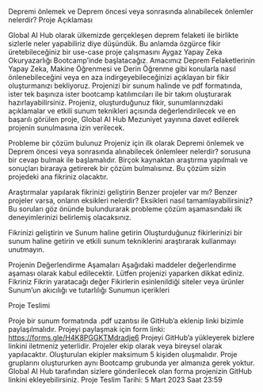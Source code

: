 
Depremi önlemek ve Deprem öncesi veya sonrasında alınabilecek önlemler nelerdir?
Proje Açıklaması

Global AI Hub olarak ülkemizde gerçekleşen deprem felaketi ile birlikte sizlerle neler yapabiliriz diye düşündük. Bu anlamda özgürce fikir üretebileceğiniz bir use-case proje çalışmasını Aygaz Yapay Zeka Okuryazarlığı Bootcamp’inde başlatacağız. Amacımız Deprem Felaketlerinin Yapay Zeka, Makine Öğrenmesi ve Derin Öğrenme gibi konularla nasıl önlenebileceğini veya en aza indirgeyebileceğinizi açıklayan bir fikir oluşturmanızı bekliyoruz. Projenizi bir sunum halinde ve pdf formatında, ister tek başınıza ister bootcamp katılımcıları ile bir takım oluşturarak hazırlayabilirsiniz. Projeniz, oluşturduğunuz fikir, sunumlarınızdaki açıklamalar ve etkili sunum teknikleri açısında değerlendirilecek ve en başarılı görülen proje, Global AI Hub Mezuniyet yayınına davet edilerek projenin sunulmasına izin verilecek. 

Probleme bir çözüm bulunuz
Projeniz için ilk olarak Depremi önlemek ve Deprem öncesi veya sonrasında alınabilecek önlemleer nelerdir? sorusuna bir cevap bulmak ile başlamalıdır. 
Birçok kaynaktan araştırma yapılmalı ve sonuçları biraraya getirerek bir çözüm bulmalısınız. Bu çözüm sizin projedeki ana fikriniz olacaktır.

Araştırmalar yapılarak fikrinizi geliştirin
Benzer projeler var mı?
Benzer projeler varsa, onların eksikleri nelerdir?
Eksikleri nasıl tamamlayabilirsiniz?
Bu soruları göz önünde bulundurarak probleme çözüm aşamasındaki ilk deneyimlerinizi belirlemiş olacaksınız.

Fikrinizi geliştirin ve Sunum haline getirin
Oluşturduğunuz fikirlerinizi bir sunum haline getirin ve etkili sunum tekniklerini araştırarak kullanmayı unutmayın.

Projenin Değerlendirme Aşamaları
Aşağıdaki maddeler değerlendirme aşaması olarak kabul edilecektir. Lütfen projenizi yaparken dikkat ediniz.
Fikriniz 
Fikrin yaratacağı değer
Fikirlerin esinlenildiği siteler veya ürünler
Sunum’un akıcılığı ve tutarlılığı
Sunumun içerikleri

Proje Teslimi

Proje bir sunum formatında .pdf uzantısı ile GitHub’a eklenip linki bizimle paylaşılmalıdır. Projeyi paylaşmak için form linki: https://forms.gle/H4K8PGGKTMdradje6
Projeyi GitHub’a yükleyerek bizlere linkini iletmeniz yeterlidir.
Projeler ekip olarak veya bireysel olarak yapılacaktır. Oluşturulan ekipler maksimum 5 kişiden oluşmalıdır. Proje gruplarını oluştururken aynı Bootcamp grubunda yer almanıza gerek yoktur.
Global AI Hub tarafından sizlere gönderilecek olan forma projenizin GitHub linkini ekleyebilirsiniz.
Proje Teslim Tarihi: 5 Mart 2023 Saat 23:59


